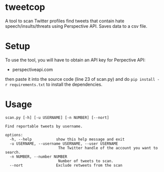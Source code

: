 
# tweetcop

A tool to scan Twitter profiles find tweets that contain hate speech/insults/threats using Perspective API. Saves data to a csv file.
# Setup
To use the tool, you will have to obtain an API key for Perpective API:
  - perspectiveapi.com

  
then paste it into the source code (line 23 of scan.py)
and do `pip install -r requirements.txt` to install the dependencies.

# Usage
```
scan.py [-h] [-u USERNAME] [-n NUMBER] [--nort]

Find reportable tweets by username.

options:
  -h, --help           show this help message and exit
  -u USERNAME, --username USERNAME, --user USERNAME
                        The Twitter handle of the account you want to search.
  -n NUMBER, --number NUMBER
                        Number of tweets to scan.
  --nort               Exclude retweets from the scan
```
